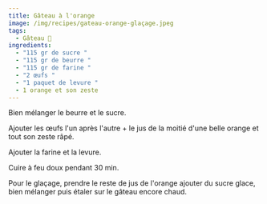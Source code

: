 ```yaml
---
title: Gâteau à l'orange
image: /img/recipes/gateau-orange-glaçage.jpeg
tags:
  - Gâteau 🍰
ingredients:
  - "115 gr de sucre "
  - "115 gr de beurre "
  - "115 gr de farine "
  - "2 œufs "
  - "1 paquet de levure "
  - 1 orange et son zeste
---
```

Bien mélanger le beurre et le sucre.

Ajouter les œufs l'un après l'autre + le jus de la moitié d'une belle orange et tout son zeste râpé.

Ajouter la farine et la levure.

Cuire à feu doux pendant 30 min.

Pour le glaçage, prendre le reste de jus de l'orange ajouter du sucre glace, bien mélanger puis étaler sur le gâteau encore chaud.